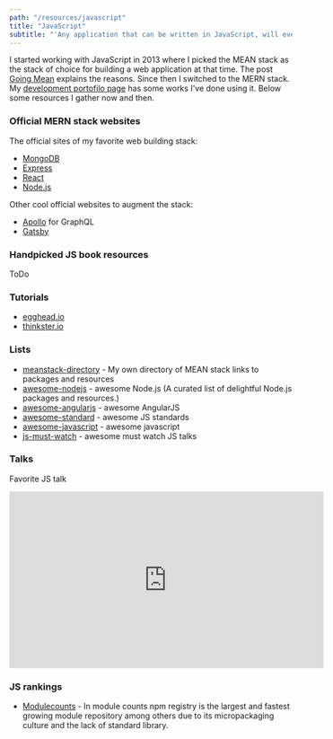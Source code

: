 ```yaml
---
path: "/resources/javascript"
title: "JavaScript"
subtitle: "'Any application that can be written in JavaScript, will eventually be written in JavaScript.' - Jeff Atwood"
---
```


I started working with JavaScript in 2013 where I picked the MEAN stack as the stack of choice for building a web application at that time. The post [Going Mean](/2014/10/10/introductory-post-going-mean) explains the reasons. Since then I switched to the MERN stack. My [development portofilo page](/development) has some works I've done using it. Below some resources I gather now and then.

### Official MERN stack websites

The official sites of my favorite web building stack:

 - [MongoDB](https://www.mongodb.com/)
 - [Express](http://expressjs.com/)
 - [React](https://reactjs.org/)
 - [Node.js](http://nodejs.org)
    
Other cool official websites to augment the stack:

 - [Apollo](https://www.apollographql.com/) for GraphQL
 - [Gatsby](https://www.gatsbyjs.org/)

### Handpicked JS book resources

ToDo

### Tutorials 

  - [egghead.io](https://egghead.io/)
  - [thinkster.io](https://thinkster.io/)
    
### Lists

 - [meanstack-directory](https://github.com/kyrcha/meanstack-directory) - My own directory of MEAN stack links to packages and resources 
 - [awesome-nodejs](https://github.com/sindresorhus/awesome-nodejs) - awesome Node.js (A curated list of delightful Node.js packages and resources.)
 - [awesome-angularjs](https://github.com/gianarb/awesome-angularjs) - awesome AngularJS
 - [awesome-standard](https://github.com/feross/awesome-standard) - awesome JS standards
 - [awesome-javascript](https://github.com/sorrycc/awesome-javascript) - awesome javascript
 - [js-must-watch](https://github.com/bolshchikov/js-must-watch) - awesome must watch JS talks

### Talks

Favorite JS talk

<iframe width="560" height="315" src="https://www.youtube.com/embed/WrbdNhPhkMM" frameborder="0" allow="accelerometer; autoplay; encrypted-media; gyroscope; picture-in-picture" allowfullscreen></iframe>

 ### JS rankings

  - [Modulecounts](http://www.modulecounts.com/) - In module counts npm registry is the largest and fastest growing module repository among others due to its micropackaging culture and the lack of standard library.